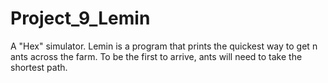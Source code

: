 # Project_9_Lemin
A "Hex" simulator. Lemin is a program that prints the quickest way to get n ants across the farm. To be the first to arrive, ants will need to take the shortest path.
